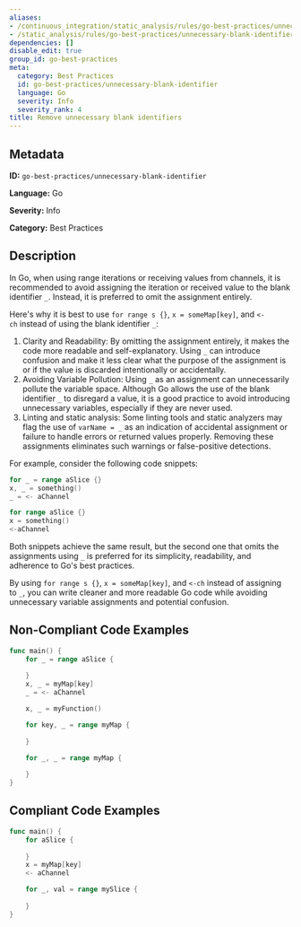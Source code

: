 ```yaml
---
aliases:
- /continuous_integration/static_analysis/rules/go-best-practices/unnecessary-blank-identifier
- /static_analysis/rules/go-best-practices/unnecessary-blank-identifier
dependencies: []
disable_edit: true
group_id: go-best-practices
meta:
  category: Best Practices
  id: go-best-practices/unnecessary-blank-identifier
  language: Go
  severity: Info
  severity_rank: 4
title: Remove unnecessary blank identifiers
---
```

<!--  SOURCED FROM https://github.com/DataDog/datadog-static-analyzer-rule-docs -->


## Metadata
**ID:** `go-best-practices/unnecessary-blank-identifier`

**Language:** Go

**Severity:** Info

**Category:** Best Practices

## Description
In Go, when using range iterations or receiving values from channels, it is recommended to avoid assigning the iteration or received value to the blank identifier `_`. Instead, it is preferred to omit the assignment entirely.

Here's why it is best to use `for range s {}`, `x = someMap[key]`, and `<-ch` instead of using the blank identifier `_`:

1.  Clarity and Readability: By omitting the assignment entirely, it makes the code more readable and self-explanatory. Using `_` can introduce confusion and make it less clear what the purpose of the assignment is or if the value is discarded intentionally or accidentally.
2.  Avoiding Variable Pollution: Using `_` as an assignment can unnecessarily pollute the variable space. Although Go allows the use of the blank identifier `_` to disregard a value, it is a good practice to avoid introducing unnecessary variables, especially if they are never used.
3.  Linting and static analysis: Some linting tools and static analyzers may flag the use of `varName = _` as an indication of accidental assignment or failure to handle errors or returned values properly. Removing these assignments eliminates such warnings or false-positive detections.

For example, consider the following code snippets:

```go
for _ = range aSlice {}
x, _ = something()
_ = <- aChannel
```

```go
for range aSlice {}
x = something()
<-aChannel
```

Both snippets achieve the same result, but the second one that omits the assignments using `_` is preferred for its simplicity, readability, and adherence to Go's best practices.

By using `for range s {}`, `x = someMap[key]`, and `<-ch` instead of assigning to `_`, you can write cleaner and more readable Go code while avoiding unnecessary variable assignments and potential confusion.


## Non-Compliant Code Examples
```go
func main() {
    for _ = range aSlice {
        
    }
    x, _ = myMap[key]
    _ = <- aChannel

    x, _ = myFunction()

    for key, _ = range myMap {
        
    }

    for _, _ = range myMap {
        
    }
}
```

## Compliant Code Examples
```go
func main() {
    for aSlice {
        
    }
    x = myMap[key]
    <- aChannel

    for _, val = range mySlice {
        
    }
}
```
